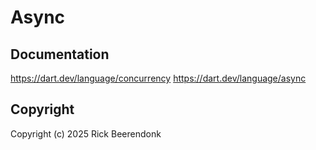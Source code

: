 # Async

## Documentation

https://dart.dev/language/concurrency
https://dart.dev/language/async

## Copyright

Copyright (c) 2025 Rick Beerendonk
